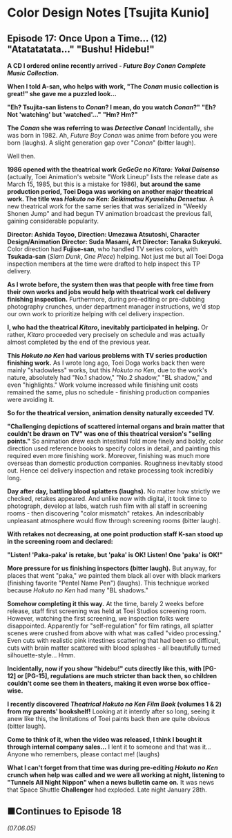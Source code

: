 # **Color Design Notes [Tsujita Kunio]**

## **Episode 17: Once Upon a Time... (12) "Atatatatata..." "Bushu! Hidebu!"**

**A CD I ordered online recently arrived - *Future Boy Conan Complete Music Collection*.**

**When I told A-san, who helps with work, "The *Conan* music collection is great!" she gave me a puzzled look...**

**"Eh? Tsujita-san listens to *Conan*? I mean, do you watch *Conan*?"**
**"Eh? Not 'watching' but 'watched'..."**
**"Hm? Hm?"**

**The *Conan* she was referring to was *Detective Conan*!** Incidentally, she was born in 1982. Ah, *Future Boy Conan* was anime from before you were born (laughs). A slight generation gap over "*Conan*" (bitter laugh).

Well then.

**1986 opened with the theatrical work *GeGeGe no Kitaro: Yokai Daisenso*** (actually, Toei Animation's website "Work Lineup" lists the release date as March 15, 1985, but this is a mistake for 1986), **but around the same production period, Toei Doga was working on another major theatrical work. The title was *Hokuto no Ken: Seikimatsu Kyuseishu Densetsu*.**  A new theatrical work for the same series that was serialized in "Weekly Shonen Jump" and had begun TV animation broadcast the previous fall, gaining considerable popularity.

**Director: **Ashida Toyoo**, Direction: **Umezawa Atsutoshi**, Character Design/Animation Director: **Suda Masami**, Art Director: **Tanaka Sukeyuki**.** Color direction had **Fujise-san**, who handled TV series colors, with **Tsukada-san** (*Slam Dunk*, *One Piece*) helping. Not just me but all Toei Doga inspection members at the time were drafted to help inspect this TP delivery.

**As I wrote before, the system then was that people with free time from their own works and jobs would help with theatrical work cel delivery finishing inspection.** Furthermore, during pre-editing or pre-dubbing photography crunches, under department manager instructions, we'd stop our own work to prioritize helping with cel delivery inspection.

**I, who had the theatrical *Kitaro*, inevitably participated in helping.** Or rather, *Kitaro* proceeded very precisely on schedule and was actually almost completed by the end of the previous year.

**This *Hokuto no Ken* had various problems with TV series production finishing work.** As I wrote long ago, Toei Doga works back then were mainly "shadowless" works, but this *Hokuto no Ken*, due to the work's nature, absolutely had "No.1 shadow," "No.2 shadow," "BL shadow," and even "highlights." Work volume increased while finishing unit costs remained the same, plus no schedule - finishing production companies were avoiding it.

**So for the theatrical version, animation density naturally exceeded TV.**

**"Challenging depictions of scattered internal organs and brain matter that couldn't be drawn on TV" was one of this theatrical version's "selling points."** So animation drew each intestinal fold more finely and boldly, color direction used reference books to specify colors in detail, and painting this required even more finishing work. Moreover, finishing was much more overseas than domestic production companies. Roughness inevitably stood out. Hence cel delivery inspection and retake processing took incredibly long.

**Day after day, battling blood splatters (laughs).** No matter how strictly we checked, retakes appeared. And unlike now with digital, it took time to photograph, develop at labs, watch rush film with all staff in screening rooms - then discovering "color mismatch" retakes. An indescribably unpleasant atmosphere would flow through screening rooms (bitter laugh).

**With retakes not decreasing, at one point production staff K-san stood up in the screening room and declared:**

**"Listen! 'Paka-paka' is retake, but 'paka' is OK! Listen! One 'paka' is OK!"**

**More pressure for us finishing inspectors (bitter laugh).** But anyway, for places that went "paka," we painted them black all over with black markers (finishing favorite "Pentel Name Pen") (laughs). This technique worked because *Hokuto no Ken* had many "BL shadows."

**Somehow completing it this way.** At the time, barely 2 weeks before release, staff first screening was held at Toei Studios screening room. However, watching the first screening, we inspection folks were disappointed. Apparently for "self-regulation" for film ratings, all splatter scenes were crushed from above with what was called "video processing." Even cuts with realistic pink intestines scattering that had been so difficult, cuts with brain matter scattered with blood splashes - all beautifully turned silhouette-style... Hmm.

**Incidentally, now if you show "hidebu!" cuts directly like this, with [PG-12] or [PG-15], regulations are much stricter than back then, so children couldn't come see them in theaters, making it even worse box office-wise.**

**I recently discovered *Theatrical Hokuto no Ken Film Book* (volumes 1 & 2) from my parents' bookshelf!** Looking at it intently after so long, seeing it anew like this, the limitations of Toei paints back then are quite obvious (bitter laugh).

**Come to think of it, when the video was released, I think I bought it through internal company sales...** I lent it to someone and that was it... Anyone who remembers, please contact me! (laughs)

**What I can't forget from that time was during pre-editing *Hokuto no Ken* crunch when help was called and we were all working at night, listening to "Tunnels All Night Nippon" when a news bulletin came on.** It was news that Space Shuttle **Challenger** had exploded. Late night January 28th.

## **■Continues to Episode 18**

*(07.06.05)*